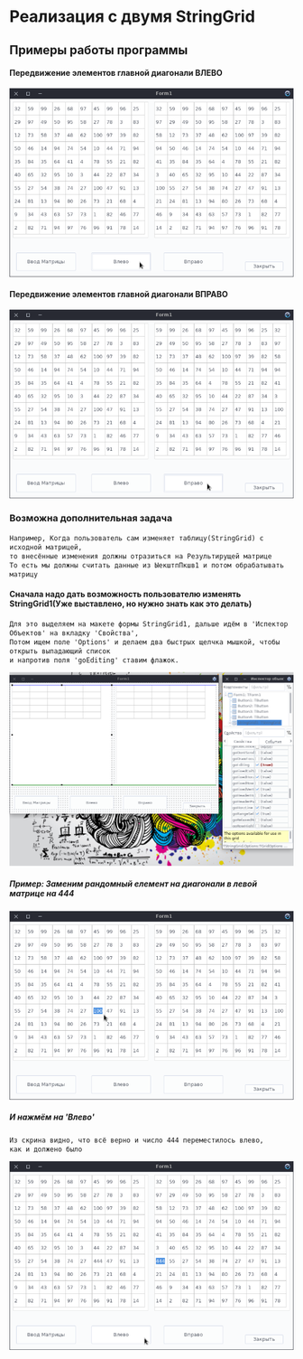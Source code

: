 # Реализация с двумя StringGrid

## Примеры работы программы

#### Передвижение элементов главной диагонали ВЛЕВО
![Image alt](img/1.png)

#### Передвижение элементов главной диагонали ВПРАВО
![Image alt](img/2.png)

### Возможна дополнительная задача
    Например, Когда пользователь сам изменяет таблицу(StringGrid) с исходной матрицей,
    то внесённые изменения должны отразиться на Результирущей матрице
    То есть мы должны считать данные из ЫекштпПкшв1 и потом обрабатывать матрицу

#### Сначала надо дать возможность пользователю изменять StringGrid1(Уже выставлено, но нужно знать как это делать)
    Для это выделяем на макете формы StringGrid1, дальше идём в 'Испектор Объектов' на вкладку 'Свойства',
    Потом ищем поле 'Options' и делаем два быстрых щелчка мышкой, чтобы открыть выпадающий список
    и напротив поля 'goEditing' ставим флажок.
![Image alt](img/lel.png)

##### Пример: Заменим рандомный елемент на диагонали в левой матрице на 444
![Image alt](img/3.png)
##### И нажмём на 'Влево'
    Из скрина видно, что всё верно и число 444 переместилось влево,
    как и должено было
![Image alt](img/4.png)
